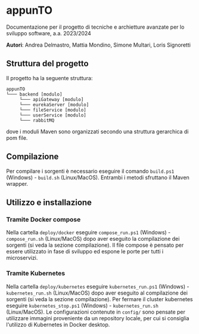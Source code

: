 # appunTO
Documentazione per il progetto di tecniche e archietture avanzate per lo sviluppo software, a.a. 2023/2024

**Autori**: Andrea Delmastro, Mattia Mondino, Simone Multari, Loris Signoretti 

## Struttura del progetto
Il progetto ha la seguente struttura:
```
appunTO
└─── backend [modulo]
     └─── apiGateway [modulo]
     └─── eurekaServer [modulo]
     └─── fileService [modulo]
     └─── userService [modulo]
     └─── rabbitMQ
```
dove i moduli Maven sono organizzati secondo una struttura gerarchica di pom file.

## Compilazione
Per compilare i sorgenti è necessario eseguire il comando `build.ps1` (Windows) - `build.sh` (Linux/MacOS). Entrambi i metodi sfruttano il Maven wrapper.

## Utilizzo e installazione
### Tramite Docker compose
Nella cartella `deploy/docker` eseguire `compose_run.ps1` (Windows) - `compose_run.sh` (Linux/MacOS) dopo aver eseguito
la compilazione dei sorgenti (si veda la sezione compilazione). Il file compose è pensato per essere utilizzato in fase
di sviluppo ed espone le porte per tutti i microservizi.

### Tramite Kubernetes
Nella cartella `deploy/kubernetes` eseguire `kubernetes_run.ps1` (Windows) - `kubernetes_run.sh` (Linux/MacOS) dopo aver
eseguito al compilazione dei sorgenti (si veda la sezione compilazione). Per fermare il cluster kubernetes eseguire
`kubernetes_stop.ps1` (Windows) - `kubernetes_run.sh` (Linux/MacOS). Le configurazioni contenute in `config/` sono pensate per
utilizzare immagini proveniente da un repository locale, per cui si consiglia l'utilizzo di Kubernetes in Docker desktop.